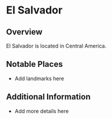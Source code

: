 # El Salvador
## Overview
El Salvador is located in Central America.

## Notable Places
- Add landmarks here

## Additional Information
- Add more details here
